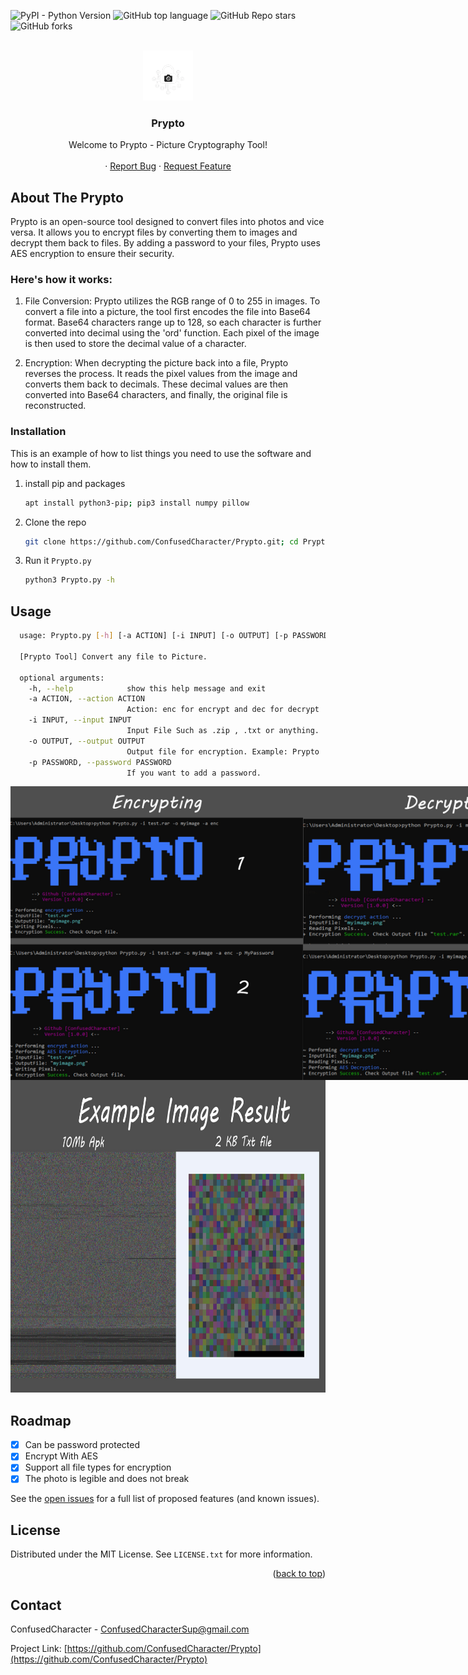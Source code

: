 <a name="readme-top"></a>

![PyPI - Python Version](https://img.shields.io/pypi/pyversions/pillow)
![GitHub top language](https://img.shields.io/github/languages/top/ConfusedCharacter/Prypto)
![GitHub Repo stars](https://img.shields.io/github/stars/ConfusedCharacter/Prypto)
![GitHub forks](https://img.shields.io/github/forks/ConfusedCharacter/Prypto)



<!-- PROJECT LOGO -->
<br />
<div align="center">
  <a href="https://github.com/ConfusedCharacter/Prypto">
    <img src="images/logo.png" alt="Logo" width="80" height="80">
  </a>

  <h3 align="center">Prypto</h3>

  <p align="center">
    Welcome to Prypto - Picture Cryptography Tool!
    <br />
    <br />
    ·
    <a href="https://github.com/ConfusedCharacter/Prypto/issues">Report Bug</a>
    ·
    <a href="https://github.com/ConfusedCharacter/Prypto/issues">Request Feature</a>
  </p>
</div>


## About The Prypto

Prypto is an open-source tool designed to convert files into photos and vice versa. It allows you to encrypt files by converting them to images and decrypt them back to files. By adding a password to your files, Prypto uses AES encryption to ensure their security.






### Here's how it works:


1. File Conversion: Prypto utilizes the RGB range of 0 to 255 in images. To convert a file into a picture, the tool first encodes the file into Base64 format. Base64 characters range up to 128, so each character is further converted into decimal using the 'ord' function. Each pixel of the image is then used to store the decimal value of a character.

2. Encryption: When decrypting the picture back into a file, Prypto reverses the process. It reads the pixel values from the image and converts them back to decimals. These decimal values are then converted into Base64 characters, and finally, the original file is reconstructed.


### Installation

This is an example of how to list things you need to use the software and how to install them.
1. install pip and packages
    ```sh
    apt install python3-pip; pip3 install numpy pillow
    ```
2. Clone the repo
   ```sh
   git clone https://github.com/ConfusedCharacter/Prypto.git; cd Prypto
   ```
   
4. Run it `Prypto.py`
   ```sh
   python3 Prypto.py -h
   ```

## Usage

  ```sh
    usage: Prypto.py [-h] [-a ACTION] [-i INPUT] [-o OUTPUT] [-p PASSWORD]        
    
    [Prypto Tool] Convert any file to Picture.
    
    optional arguments:
      -h, --help            show this help message and exit
      -a ACTION, --action ACTION
                            Action: enc for encrypt and dec for decrypt
      -i INPUT, --input INPUT
                            Input File Such as .zip , .txt or anything.
      -o OUTPUT, --output OUTPUT
                            Output file for encryption. Example: Prypto
      -p PASSWORD, --password PASSWORD
                            If you want to add a password.
  ```
<div style="display: flex;">
  <img src="images/Enc.jpg" alt="Help" width="470" height="470" style="float: left;">
  <img src="images/Dec.jpg" alt="Help" width="470" height="470" style="float: right;">
</div>

<div align="center">
<img src="images/Res.jpg" alt="Help" width="800" height="500">
</div>


<!-- ROADMAP -->
## Roadmap

- [x] Can be password protected
- [x] Encrypt With AES
- [x] Support all file types for encryption
- [x] The photo is legible and does not break

See the [open issues](https://github.com/ConfusedCharacter/Prypto/issues) for a full list of proposed features (and known issues).


<!-- LICENSE -->
## License

Distributed under the MIT License. See `LICENSE.txt` for more information.

<p align="right">(<a href="#readme-top">back to top</a>)</p>


## Contact

ConfusedCharacter - ConfusedCharacterSup@gmail.com

Project Link: [https://github.com/ConfusedCharacter/Prypto](https://github.com/ConfusedCharacter/Prypto)

